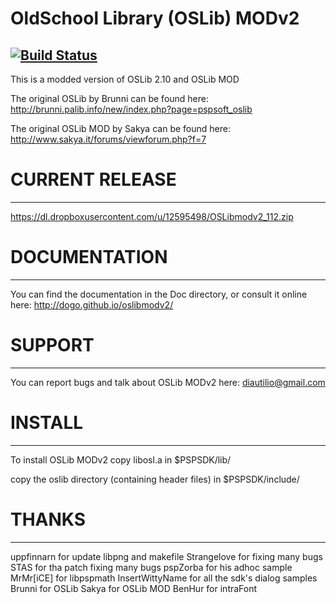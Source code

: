 # OldSchool Library (OSLib) MODv2
[![Build Status](https://travis-ci.org/dogo/oslibmodv2.svg?branch=master)](https://travis-ci.org/dogo/oslibmodv2)
---------------------------------
This is a modded version of OSLib 2.10 and OSLib MOD

The original OSLib by Brunni can be found here:
http://brunni.palib.info/new/index.php?page=pspsoft_oslib

The original OSLib MOD by Sakya can be found here:
http://www.sakya.it/forums/viewforum.php?f=7

# CURRENT RELEASE
-----------------
https://dl.dropboxusercontent.com/u/12595498/OSLibmodv2_112.zip

# DOCUMENTATION
---------------
You can find the documentation in the Doc directory, or consult it online here:
http://dogo.github.io/oslibmodv2/

# SUPPORT
---------
You can report bugs and talk about OSLib MODv2 here: 
diautilio@gmail.com

# INSTALL
---------
To install OSLib MODv2 copy
libosl.a in $PSPSDK/lib/

copy the oslib directory (containing header files) in $PSPSDK/include/



# THANKS
---------
uppfinnarn for update libpng and makefile
Strangelove for fixing many bugs
STAS for tha patch fixing many bugs
pspZorba for his adhoc sample
MrMr[iCE] for libpspmath
InsertWittyName for all the sdk's dialog samples
Brunni for OSLib
Sakya for OSLib MOD
BenHur for intraFont
